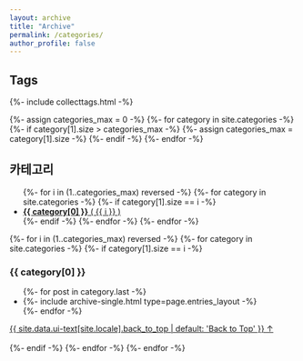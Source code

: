 ```yaml
---
layout: archive
title: "Archive"
permalink: /categories/
author_profile: false
---
```

<h2 id="page-title" class="page__title">Tags</h2>

  {%- include collecttags.html -%}

{%- assign categories_max = 0 -%}
{%- for category in site.categories -%}
  {%- if category[1].size > categories_max -%}
    {%- assign categories_max = category[1].size -%}
  {%- endif -%}
{%- endfor -%}

<h2 id="page-title" class="page__title">카테고리</h2>

<ul>
  {%- for i in (1..categories_max) reversed -%}
    {%- for category in site.categories -%}
      {%- if category[1].size == i -%}
        <li>
          <a href="#{{ category[0] | slugify }}">
            <span style="font-size=1.5rem"> <strong>{{ category[0] }}</strong> ( {{ i }} )</span>
          </a>
        </li>
      {%- endif -%}
    {%- endfor -%}
  {%- endfor -%}
</ul>

{%- for i in (1..categories_max) reversed -%}
  {%- for category in site.categories -%}
    {%- if category[1].size == i -%}
      <section id="{{ category[0] | slugify | downcase }}">
        <h3>{{ category[0] }}</h3>
        <div class="entries-{{ page.entries_layout | default: 'list' }}">
          <ul>
          {%- for post in category.last -%}
            <li>{%- include archive-single.html type=page.entries_layout -%}</li>
          {%- endfor -%}
          </ul>
        </div>
        <div class="pagination">
        <a href="#page-title">{{ site.data.ui-text[site.locale].back_to_top | default: 'Back to Top' }} &uarr;</a>
        </div>
        <br/>
      </section>
    {%- endif -%}
  {%- endfor -%}
{%- endfor -%}
